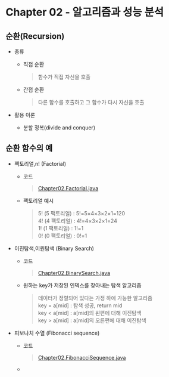 # Chapter 02 - 알고리즘과 성능 분석  

## 순환(Recursion)  

- 종류  
  - 직접 순환  
    > 함수가 직접 자신을 호출  
  - 간접 순환  
    > 다른 함수를 호출하고 그 함수가 다시 자신을 호출  

- 활용 이론  
  - 분할 정복(divide and conquer)  

## 순환 함수의 예  

- 펙토리얼,n! (Factorial)  
  - 코드  
    > [Chapter02.Factorial.java](./Factorial.java)  
  - 팩토리얼 예시  
    > 5! (5 팩토리얼) : 5!=5×4×3×2×1=120  
    > 4! (4 팩토리얼) : 4!=4×3×2×1=24  
    > 1! (1 팩토리얼) : 1!=1  
    > 0! (0 팩토리얼) : 0!=1  

- 이진탐색,이원탐색 (Binary Search)  
  - 코드  
    > [Chapter02.BinarySearch.java](./BinarySearch.java)  
  - 원하는 key가 저장된 인덱스를 찾아내는 탐색 알고리즘  
    > 데이터가 정렬되어 있다는 가정 하에 가능한 알고리즘  
    > key = a[mid] : 탐색 성공, return mid  
    > key < a[mid] : a[mid]의 왼편에 대해 이진탐색  
    > key > a[mid] : a[mid]의 오른편에 대해 이진탐색  

- 피보나치 수열 (Fibonacci sequence)  
  - 코드  
    > [Chapter02.FibonacciSequence.java](./FibonacciSequence.java)  
  -  
    > 